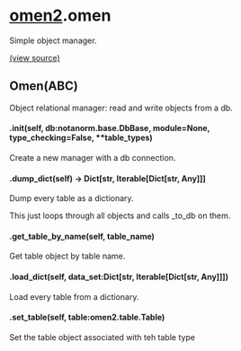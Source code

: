 # [omen2](omen2.md).omen
Simple object manager.


[(view source)](https://github.com/atakamallc/omen2/blob/master/omen2/omen.py)
## Omen(ABC)
Object relational manager: read and write objects from a db.


#### .__init__(self, db:notanorm.base.DbBase, module=None, type_checking=False, **table_types)
Create a new manager with a db connection.

#### .dump_dict(self) -> Dict[str, Iterable[Dict[str, Any]]]
Dump every table as a dictionary.

This just loops through all objects and calls _to_db on them.


#### .get_table_by_name(self, table_name)
Get table object by table name.

#### .load_dict(self, data_set:Dict[str, Iterable[Dict[str, Any]]])
Load every table from a dictionary.

#### .set_table(self, table:omen2.table.Table)
Set the table object associated with teh table type


